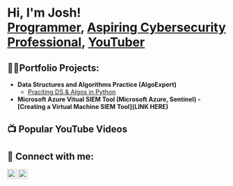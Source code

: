 <h1>Hi, I'm Josh! <br/><a href="https://github.com/CyberThief1">Programmer</a>, <a href="https://www.linkedin.com/in/Brianmendez/">Aspiring Cybersecurity Professional</a>, <a href="https://www.youtube.com/c/">YouTuber</a></h1>

<h2>👨‍💻Portfolio Projects:</h2>

- <b>Data Structures and Algorithms Practice (AlgoExpert)</b>
  - [Praciting DS & Algos in Python](https://github.com/joshmadakor1/Algorithms-Practice)
- <b>Microsoft Azure Vitual SIEM Tool (Microsoft Azure, Sentinel)
  -[Creating a Virtual Machine SIEM Tool](LINK HERE)

<h2>📺 Popular YouTube Videos</h2>


<h2> 🤳 Connect with me:</h2>

[<img align="left" alt="JoshMadakor | YouTube" width="22px" src="https://cdn.jsdelivr.net/npm/simple-icons@v3/icons/youtube.svg" />][youtube]
[<img align="left" alt="JoshMadakor | LinkedIn" width="22px" src="https://cdn.jsdelivr.net/npm/simple-icons@v3/icons/linkedin.svg" />][linkedin]

[youtube]: https://www.youtube.com/c/
[linkedin]: https://linkedin.com/in/Brianmendez

